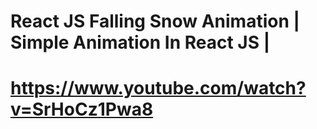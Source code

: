 # React JS Falling Snow Animation | Simple Animation In React JS |
# https://www.youtube.com/watch?v=SrHoCz1Pwa8
